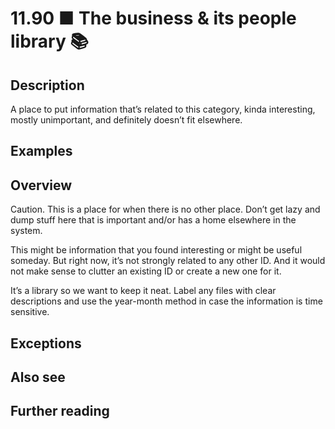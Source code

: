 # 11.90 ■ The business & its people library 📚

## Description

A place to put information that’s related to this category, kinda interesting, mostly unimportant, and definitely doesn’t fit elsewhere.

## Examples

## Overview

Caution. This is a place for when there is no other place. Don’t get lazy and dump stuff here that is important and/or has a home elsewhere in the system.

This might be information that you found interesting or might be useful someday. But right now, it’s not strongly related to any other ID. And it would not make sense to clutter an existing ID or create a new one for it.

It’s a library so we want to keep it neat. Label any files with clear descriptions and use the year-month method in case the information is time sensitive.

## Exceptions

## Also see

## Further reading

